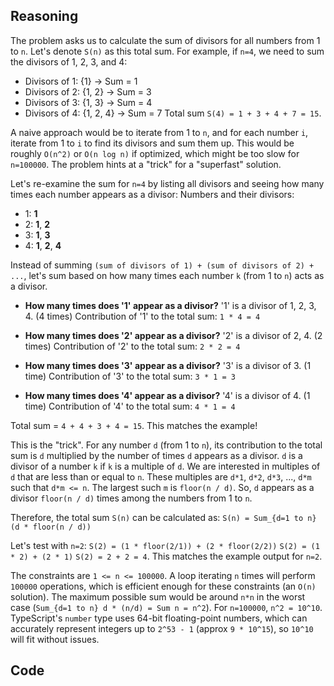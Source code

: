 ## Reasoning

The problem asks us to calculate the sum of divisors for all numbers from 1 to `n`. Let's denote `S(n)` as this total sum.
For example, if `n=4`, we need to sum the divisors of 1, 2, 3, and 4:
* Divisors of 1: {1} -> Sum = 1
* Divisors of 2: {1, 2} -> Sum = 3
* Divisors of 3: {1, 3} -> Sum = 4
* Divisors of 4: {1, 2, 4} -> Sum = 7
Total sum `S(4) = 1 + 3 + 4 + 7 = 15`.

A naive approach would be to iterate from 1 to `n`, and for each number `i`, iterate from 1 to `i` to find its divisors and sum them up. This would be roughly `O(n^2)` or `O(n log n)` if optimized, which might be too slow for `n=100000`. The problem hints at a "trick" for a "superfast" solution.

Let's re-examine the sum for `n=4` by listing all divisors and seeing how many times each number appears as a divisor:
Numbers and their divisors:
* 1: **1**
* 2: **1**, **2**
* 3: **1**, **3**
* 4: **1**, **2**, **4**

Instead of summing `(sum of divisors of 1) + (sum of divisors of 2) + ...`, let's sum based on how many times each number `k` (from 1 to `n`) acts as a divisor.

*   **How many times does '1' appear as a divisor?**
    '1' is a divisor of 1, 2, 3, 4. (4 times)
    Contribution of '1' to the total sum: `1 * 4 = 4`

*   **How many times does '2' appear as a divisor?**
    '2' is a divisor of 2, 4. (2 times)
    Contribution of '2' to the total sum: `2 * 2 = 4`

*   **How many times does '3' appear as a divisor?**
    '3' is a divisor of 3. (1 time)
    Contribution of '3' to the total sum: `3 * 1 = 3`

*   **How many times does '4' appear as a divisor?**
    '4' is a divisor of 4. (1 time)
    Contribution of '4' to the total sum: `4 * 1 = 4`

Total sum = `4 + 4 + 3 + 4 = 15`. This matches the example!

This is the "trick". For any number `d` (from 1 to `n`), its contribution to the total sum is `d` multiplied by the number of times `d` appears as a divisor.
`d` is a divisor of a number `k` if `k` is a multiple of `d`. We are interested in multiples of `d` that are less than or equal to `n`.
These multiples are `d*1`, `d*2`, `d*3`, ..., `d*m` such that `d*m <= n`.
The largest such `m` is `floor(n / d)`.
So, `d` appears as a divisor `floor(n / d)` times among the numbers from 1 to `n`.

Therefore, the total sum `S(n)` can be calculated as:
`S(n) = Sum_{d=1 to n} (d * floor(n / d))`

Let's test with `n=2`:
`S(2) = (1 * floor(2/1)) + (2 * floor(2/2))`
`S(2) = (1 * 2) + (2 * 1)`
`S(2) = 2 + 2 = 4`. This matches the example output for `n=2`.

The constraints are `1 <= n <= 100000`. A loop iterating `n` times will perform `100000` operations, which is efficient enough for these constraints (an `O(n)` solution).
The maximum possible sum would be around `n*n` in the worst case (`Sum_{d=1 to n} d * (n/d) = Sum n = n^2`). For `n=100000`, `n^2 = 10^10`. TypeScript's `number` type uses 64-bit floating-point numbers, which can accurately represent integers up to `2^53 - 1` (approx `9 * 10^15`), so `10^10` will fit without issues.

## Code